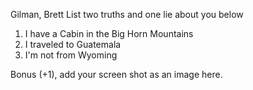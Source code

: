 Gilman, Brett
List two truths and one lie about you below

1. I have a Cabin in the Big Horn Mountains
1. I traveled to Guatemala
1. I'm not from Wyoming


Bonus (+1), add your screen shot as an image here.
